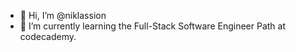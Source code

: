 - 👋 Hi, I’m @niklassion
- 🌱 I’m currently learning the Full-Stack Software Engineer Path at codecademy.

<!---
niklassion/niklassion is a ✨ special ✨ repository because its `README.md` (this file) appears on your GitHub profile.
You can click the Preview link to take a look at your changes.
--->
